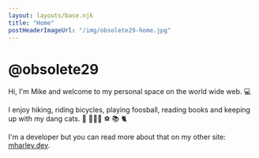 ```yaml
---
layout: layouts/base.njk
title: "Home"
postHeaderImageUrl: "/img/obsolete29-home.jpg"
---
```

# @obsolete29
Hi, I'm Mike and welcome to my personal space on the world wide web. 💻

I enjoy hiking, riding bicycles, playing foosball, reading books and keeping up with my dang cats. 🥾 🚵🏻‍♂️ ⚽️ 📚 🐈

I'm a developer but you can read more about that on my other site: [mharley.dev](http://mharley.dev).

